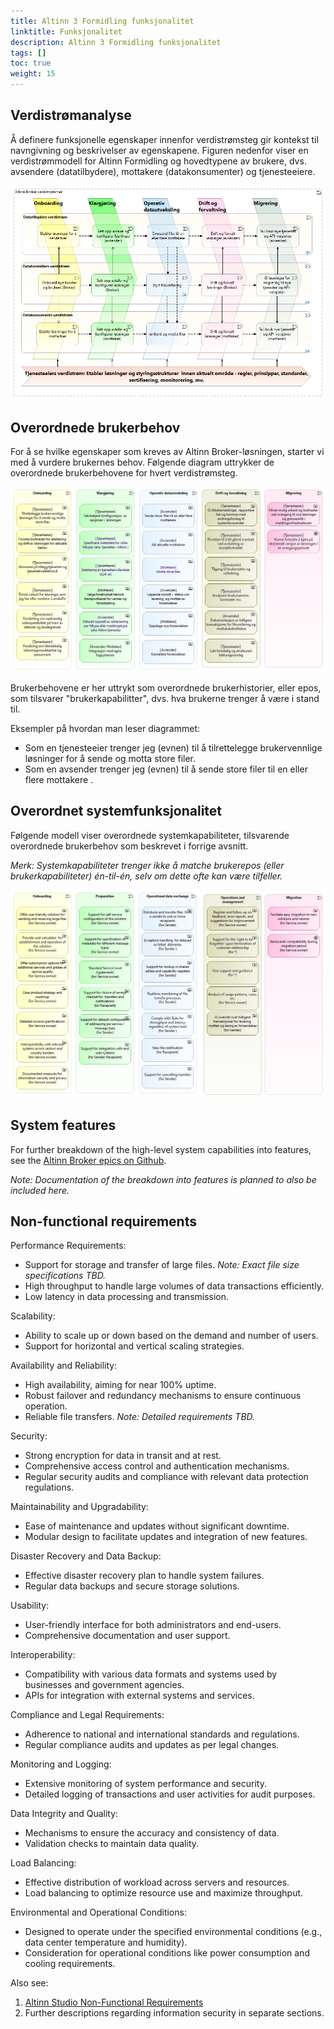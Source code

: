 ```yaml
---
title: Altinn 3 Formidling funksjonalitet
linktitle: Funksjonalitet
description: Altinn 3 Formidling funksjonalitet
tags: []
toc: true
weight: 15
---
```


## Verdistrømanalyse

Å definere funksjonelle egenskaper innenfor verdistrømsteg 
gir kontekst til navngivning og beskrivelser av egenskapene. 
Figuren nedenfor viser en verdistrømmodell for Altinn Formidling og hovedtypene av brukere, 
dvs. avsendere (datatilbydere), mottakere (datakonsumenter) og tjenesteeiere.


![Altinn 3 Formidling høy-nivå verdistrøm](altinn3-broker-value-stream-model.nb.png "Altinn 3 Formidling høy-nivå verdistrøm")
<!--
[{{< figure src="./Altinn 3 Broker high level value streams (en ).png" title="Figure: Altinn 3 Broker high level value streams" alt="Alt-text">}}](https://altinn.github.io/ark/models/archi-all/?view=id-10895c7502b84511bb272d77e91ecb00)
-->



## Overordnede brukerbehov
For å se hvilke egenskaper som kreves av Altinn Broker-løsningen, starter vi med å vurdere brukernes behov. 
Følgende diagram uttrykker de overordnede brukerbehovene for hvert verdistrømsteg.

![Høy-nivå brukerbehov for styrt filoverføring](high-level-user-needs-for-managed-file-transfer.nb.png "Høy-nivå brukerbehov for styrt filoverføring")

Brukerbehovene er her uttrykt som overordnede brukerhistorier, eller epos, 
som tilsvarer "brukerkapabilitter", dvs. hva brukerne trenger å være i stand til.

<!--
_Note: This way of expressing used needs as  high level user stories, or epics, 
is in line with by common frameworks for  agile development. See e.g. [the Scaled Agile Framework for Enterprises (SAFe)](https://scaledagileframework.com/)._
-->

Eksempler på hvordan man leser diagrammet:

* Som en tjenesteeier trenger jeg (evnen) til å tilrettelegge brukervennlige løsninger for å sende og motta store filer.
* Som en avsender trenger jeg (evnen) til å sende store  filer til en eller flere mottakere .


##  Overordnet systemfunksjonalitet

Følgende modell viser overordnede systemkapabiliteter, tilsvarende overordnede brukerbehov som beskrevet i forrige avsnitt.


_Merk: Systemkapabiliteter trenger ikke å matche brukerepos (eller brukerkapabiliteter) én-til-én, 
selv om dette ofte kan være tilfeller._

![Altinn 3 Broker High Level Capabilities](altinn3-broker-high-level-capabilities.nb.png "Altinn 3 Broker High Level Capabilities")

<!-- Erik TO_DO: Diagram with mapping from user needs (or user capabilities) to system capabilities -->


## System features
For further breakdown of the high-level system capabilities into features, see the [Altinn Broker epics on Github](https://github.com/orgs/Altinn/projects/54/views/11).

_Note: Documentation of the breakdown into features is planned to also be included here._



## Non-functional requirements

Performance Requirements:

- Support for storage and transfer of large files. _Note: Exact file size specifications TBD._
- High throughput to handle large volumes of data transactions efficiently.
- Low latency in data processing and transmission.

Scalability:

- Ability to scale up or down based on the demand and number of users.
- Support for horizontal and vertical scaling strategies.

Availability and Reliability:

- High availability, aiming for near 100% uptime.
- Robust failover and redundancy mechanisms to ensure continuous  operation.
- Reliable file transfers. _Note: Detailed requirements TBD._

Security:

- Strong encryption for data in transit and at rest.
- Comprehensive access control and authentication mechanisms.
- Regular security audits and compliance with relevant data protection regulations.

Maintainability and Upgradability:

- Ease of maintenance and updates without significant downtime.
- Modular design to facilitate updates and integration of new features.

Disaster Recovery and Data Backup:

- Effective disaster recovery plan to handle system failures.
- Regular data backups and secure storage solutions.

Usability:

- User-friendly interface for both administrators and end-users.
- Comprehensive documentation and user support.

Interoperability:

- Compatibility with various data formats and systems used by businesses
  and government agencies.
- APIs for integration with external systems and services.

Compliance and Legal Requirements:

- Adherence to national and international standards and regulations.
- Regular compliance audits and updates as per legal changes.

Monitoring and Logging:

- Extensive monitoring of system performance and security.
- Detailed logging of transactions and user activities for audit
  purposes.

Data Integrity and Quality:

- Mechanisms to ensure the accuracy and consistency of data.
- Validation checks to maintain data quality.

Load Balancing:

- Effective distribution of workload across servers and resources.
- Load balancing to optimize resource use and maximize throughput.

Environmental and Operational Conditions:

- Designed to operate under the specified environmental conditions
  (e.g., data center temperature and humidity).
- Consideration for operational conditions like power consumption and
  cooling requirements.


Also see:

1. [Altinn Studio Non-Functional Requirements](https://docs.altinn.studio/technology/architecture/requirements/non_functional/)
2. Further descriptions regarding information security in separate sections.